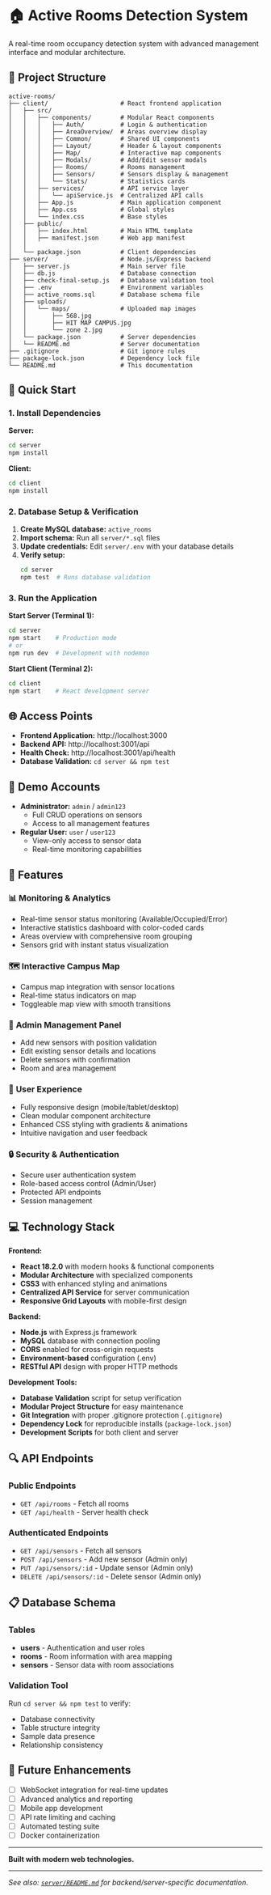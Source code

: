 
# 🏠 Active Rooms Detection System

A real-time room occupancy detection system with advanced management interface and modular architecture.


## 📁 Project Structure

```
active-rooms/
├── client/                    # React frontend application
│   ├── src/
│   │   ├── components/        # Modular React components
│   │   │   ├── Auth/          # Login & authentication
│   │   │   ├── AreaOverview/  # Areas overview display
│   │   │   ├── Common/        # Shared UI components
│   │   │   ├── Layout/        # Header & layout components
│   │   │   ├── Map/           # Interactive map components
│   │   │   ├── Modals/        # Add/Edit sensor modals
│   │   │   ├── Rooms/         # Rooms management
│   │   │   ├── Sensors/       # Sensors display & management
│   │   │   └── Stats/         # Statistics cards
│   │   ├── services/          # API service layer
│   │   │   └── apiService.js  # Centralized API calls
│   │   ├── App.js             # Main application component
│   │   ├── App.css            # Global styles
│   │   └── index.css          # Base styles
│   ├── public/
│   │   ├── index.html         # Main HTML template
│   │   ├── manifest.json      # Web app manifest
│   │  
│   └── package.json           # Client dependencies
├── server/                    # Node.js/Express backend
│   ├── server.js              # Main server file
│   ├── db.js                  # Database connection
│   ├── check-final-setup.js   # Database validation tool
│   ├── .env                   # Environment variables
│   ├── active_rooms.sql       # Database schema file
│   ├── uploads/
│   │   └── maps/              # Uploaded map images
│   │       ├── 568.jpg
│   │       ├── HIT MAP CAMPUS.jpg
│   │       └── zone 2.jpg
│   └── package.json           # Server dependencies
│   └── README.md              # Server documentation
├── .gitignore                 # Git ignore rules
├── package-lock.json          # Dependency lock file
└── README.md                  # This documentation
```


## 🚀 Quick Start

### 1. Install Dependencies

**Server:**
```bash
cd server
npm install
```

**Client:**
```bash
cd client
npm install
```

### 2. Database Setup & Verification

1. **Create MySQL database:** `active_rooms`
2. **Import schema:** Run all `server/*.sql` files
3. **Update credentials:** Edit `server/.env` with your database details
4. **Verify setup:** 
   ```bash
   cd server
   npm test  # Runs database validation
   ```

### 3. Run the Application

**Start Server (Terminal 1):**
```bash
cd server
npm start    # Production mode
# or
npm run dev  # Development with nodemon
```

**Start Client (Terminal 2):**
```bash
cd client  
npm start    # React development server
```


## 🌐 Access Points

- **Frontend Application:** http://localhost:3000
- **Backend API:** http://localhost:3001/api
- **Health Check:** http://localhost:3001/api/health
- **Database Validation:** `cd server && npm test`


## 👥 Demo Accounts

- **Administrator:** `admin` / `admin123`
  - Full CRUD operations on sensors
  - Access to all management features
- **Regular User:** `user` / `user123`
  - View-only access to sensor data
  - Real-time monitoring capabilities


## 🔧 Features

### 📊 **Monitoring & Analytics**
- Real-time sensor status monitoring (Available/Occupied/Error)
- Interactive statistics dashboard with color-coded cards
- Areas overview with comprehensive room grouping
- Sensors grid with instant status visualization

### 🗺️ **Interactive Campus Map**
- Campus map integration with sensor locations
- Real-time status indicators on map
- Toggleable map view with smooth transitions

### 👑 **Admin Management Panel**
- Add new sensors with position validation  
- Edit existing sensor details and locations
- Delete sensors with confirmation
- Room and area management

### 🎨 **User Experience**
- Fully responsive design (mobile/tablet/desktop)
- Clean modular component architecture  
- Enhanced CSS styling with gradients & animations
- Intuitive navigation and user feedback

### 🔒 **Security & Authentication**
- Secure user authentication system
- Role-based access control (Admin/User)
- Protected API endpoints
- Session management


## 💻 Technology Stack

**Frontend:**
- **React 18.2.0** with modern hooks & functional components
- **Modular Architecture** with specialized components
- **CSS3** with enhanced styling and animations
- **Centralized API Service** for server communication
- **Responsive Grid Layouts** with mobile-first design

**Backend:**
- **Node.js** with Express.js framework
- **MySQL** database with connection pooling
- **CORS** enabled for cross-origin requests
- **Environment-based** configuration (.env)
- **RESTful API** design with proper HTTP methods

**Development Tools:**
- **Database Validation** script for setup verification
- **Modular Project Structure** for easy maintenance
- **Git Integration** with proper .gitignore protection (`.gitignore`)
- **Dependency Lock** for reproducible installs (`package-lock.json`)
- **Development Scripts** for both client and server


## 🔍 API Endpoints

### **Public Endpoints**
- `GET /api/rooms` - Fetch all rooms
- `GET /api/health` - Server health check

### **Authenticated Endpoints**  
- `GET /api/sensors` - Fetch all sensors
- `POST /api/sensors` - Add new sensor (Admin only)
- `PUT /api/sensors/:id` - Update sensor (Admin only)  
- `DELETE /api/sensors/:id` - Delete sensor (Admin only)


## 📋 Database Schema

### **Tables**
- **users** - Authentication and user roles
- **rooms** - Room information with area mapping
- **sensors** - Sensor data with room associations

### **Validation Tool**
Run `cd server && npm test` to verify:
- Database connectivity
- Table structure integrity  
- Sample data presence
- Relationship consistency


## 🎯 Future Enhancements

- [ ] WebSocket integration for real-time updates
- [ ] Advanced analytics and reporting
- [ ] Mobile app development  
- [ ] API rate limiting and caching
- [ ] Automated testing suite
- [ ] Docker containerization

---

**Built with modern web technologies.**

---
*See also: [`server/README.md`](server/README.md) for backend/server-specific documentation.*